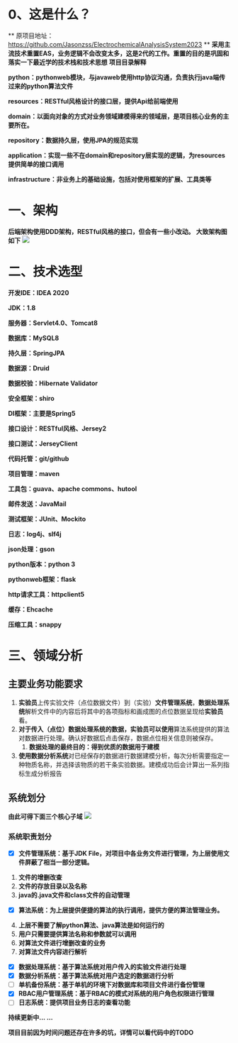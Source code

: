 # 0、这是什么？
** 原项目地址：https://github.com/Jasonzss/ElectrochemicalAnalysisSystem2023 **
**采用主流技术重置EAS，业务逻辑不会改变太多，这是2代的工作。重置的目的是巩固和落实一下最近学的技术栈和技术思想**
**项目目录解释**

**python：pythonweb模块，与javaweb使用http协议沟通，负责执行java端传过来的python算法文件**

**resources：RESTful风格设计的接口层，提供Api给前端使用**

**domain：以面向对象的方式对业务领域建模得来的领域层，是项目核心业务的主要所在。**

**repository：数据持久层，使用JPA的规范实现**

**application：实现一些不在domain和repository层实现的逻辑，为resources提供简单的接口调用**


**infrastructure：非业务上的基础设施，包括对使用框架的扩展、工具类等**

# 一、架构

**后端架构使用DDD架构，RESTful风格的接口，但会有一些小改动。**
**大致架构图如下**
![](https://cdn.nlark.com/yuque/0/2023/jpeg/27392932/1690968183326-b3995a86-d265-445e-9351-4898a936bb92.jpeg)

# 二、技术选型

**开发IDE：IDEA 2020**

**JDK：1.8**

**服务器：Servlet4.0、Tomcat8**

**数据库：MySQL8**

**持久层：SpringJPA**

**数据源：Druid**

**数据校验：Hibernate Validator**

**安全框架：shiro**

**DI框架：主要是Spring5**

**接口设计：RESTful风格、Jersey2**

**接口测试：JerseyClient**

**代码托管：git/github**

**项目管理：maven**

**工具包：guava、apache commons、hutool**

**邮件发送：JavaMail**

**测试框架：JUnit、Mockito**

**日志：log4j、slf4j**

**json处理：gson**

**python版本：python 3**

**pythonweb框架：flask**

**http请求工具：httpclient5**

**缓存：Ehcache**

**压缩工具：snappy**

# 三、领域分析

## 主要业务功能要求

1. **实验员**上传实验文件（点位数据文件）到（实验）**文件管理系统**，**数据处理系统**解析文件中的内容后将其中的各项指标和画成图的点位数据呈现给**实验员**看。
2. **对于传入（点位）数据处理系统的数据，实验员可以使用**算法系统提供的算法对数据进行处理。确认好数据后点击保存，数据点位相关信息则被保存。
   1. **数据处理的最终目的：得到优质的数据用于建模**
3. **使用数据分析系统**对已经保存的数据进行数据建模分析，每次分析需要指定一种物质名称，并选择该物质的若干条实验数据。建模成功后会计算出一系列指标生成分析报告

## 系统划分

**由此可得下面三个核心子域**
![](https://cdn.nlark.com/yuque/0/2023/jpeg/27392932/1690968566231-6caf2f09-3375-4692-9108-ac360969ae09.jpeg)

### 系统职责划分

* [X]  **文件管理系统：基于JDK File，对项目中各业务文件进行管理，为上层使用文件屏蔽了相当一部分逻辑。**
  1. **文件的增删改查**
  2. **文件的存放目录以及名称**
  3. **java的.java文件和class文件的自动管理**
* [X]  **算法系统：为上层提供便捷的算法的执行调用，提供方便的算法管理业务。**
  4. **上层不需要了解python算法、java算法是如何运行的**
  4. **用户只需要提供算法名称和参数就可以调用**
  4. **对算法文件进行增删改查的业务**
  4. **对算法文件内容进行解析**
* [X]  **数据处理系统：基于算法系统对用户传入的实验文件进行处理**
* [X]  **数据分析系统：基于算法系统对用户选定的数据进行分析**
* [ ]  **单机备份系统：基于单机的环境下对数据库和项目文件进行备份管理**
* [X]  **RBAC用户管理系统：基于RBAC的模式对系统的用户角色权限进行管理**
* [ ]  **日志系统：提供项目业务日志的查看功能**

**持续更新中... ...**

**项目目前因为时间问题还存在许多的坑，详情可以看代码中的TODO**
